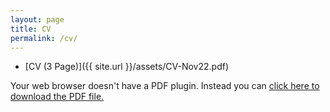 ```yaml
---
layout: page
title: CV
permalink: /cv/
---
```


* [CV (3 Page)]({{ site.url }}/assets/CV-Nov22.pdf)

<object data="/assets/CV-Nov22.pdf" width="1000" height="1000" type='application/pdf'/><p>Your web browser doesn't have a PDF plugin.
  Instead you can <a href="/assets/Resume-October22.pdf">click here to
  download the PDF file.</a></p>
